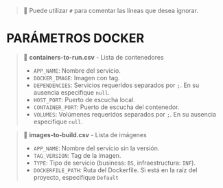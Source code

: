 > 📌 Puede utilizar `#` para comentar las líneas que desea ignorar.

# PARÁMETROS DOCKER

> 📄 **containers-to-run.csv** - Lista de contenedores
>   - `APP_NAME`: Nombre del servicio.
>   - `DOCKER_IMAGE`: Imagen con tag.
>   - `DEPENDENCIES`: Servicios requeridos separados por `;`. En su ausencia especifique `null`.
>   - `HOST_PORT`: Puerto de escucha local.
>   - `CONTAINER_PORT`: Puerto de escucha del contenedor.
>   - `VOLUMES`: Volúmenes requeridos separados por `;`. En su ausencia especifique `null`.

> 📄 **images-to-build.csv** - Lista de imágenes
>   - `APP_NAME`: Nombre del servicio sin la versión.
>   - `TAG_VERSION`: Tag de la imagen.
>   - `TYPE`: Tipo de servicio (business: `BS`, infraestructura: `INF`).
>   - `DOCKERFILE_PATH`: Ruta del Dockerfile. Si está en la raíz del proyecto, especifique `Default`